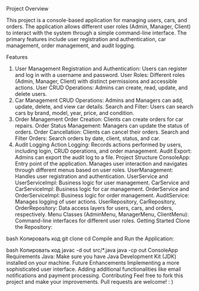 Project Overview

  This project is a console-based application for managing users, cars, and orders. The application allows different user roles (Admin, Manager, Client) to interact with the system through a simple command-line interface. The primary features include user registration and authentication, car management, order management, and audit logging.

Features
1. User Management
   Registration and Authentication: Users can register and log in with a username and password.
   User Roles: Different roles (Admin, Manager, Client) with distinct permissions and accessible actions.
   User CRUD Operations: Admins can create, read, update, and delete users.
2. Car Management
   CRUD Operations: Admins and Managers can add, update, delete, and view car details.
   Search and Filter: Users can search cars by brand, model, year, price, and condition.
3. Order Management
   Order Creation: Clients can create orders for car repairs.
   Order Status Management: Managers can update the status of orders.
   Order Cancellation: Clients can cancel their orders.
   Search and Filter Orders: Search orders by date, client, status, and car.
4. Audit Logging
   Action Logging: Records actions performed by users, including login, CRUD operations, and order management.
   Audit Export: Admins can export the audit log to a file.
   Project Structure
   ConsoleApp: Entry point of the application. Manages user interaction and navigates through different menus based on user roles.
   UserManagement: Handles user registration and authentication.
   UserService and UserServiceImpl: Business logic for user management.
   CarService and CarServiceImpl: Business logic for car management.
   OrderService and OrderServiceImpl: Business logic for order management.
   AuditService: Manages logging of user actions.
   UserRepository, CarRepository, OrderRepository: Data access layers for users, cars, and orders, respectively.
   Menu Classes (AdminMenu, ManagerMenu, ClientMenu): Command-line interfaces for different user roles.
   Getting Started
   Clone the Repository:

bash
Копировать код
git clone <repository-url>
cd <repository-directory>
Compile and Run the Application:

bash
Копировать код
javac -d out src/*.java
java -cp out ConsoleApp
Requirements
Java: Make sure you have Java Development Kit (JDK) installed on your machine.
Future Enhancements
Implementing a more sophisticated user interface.
Adding additional functionalities like email notifications and payment processing.
Contributing
Feel free to fork this project and make your improvements. Pull requests are welcome! : )

